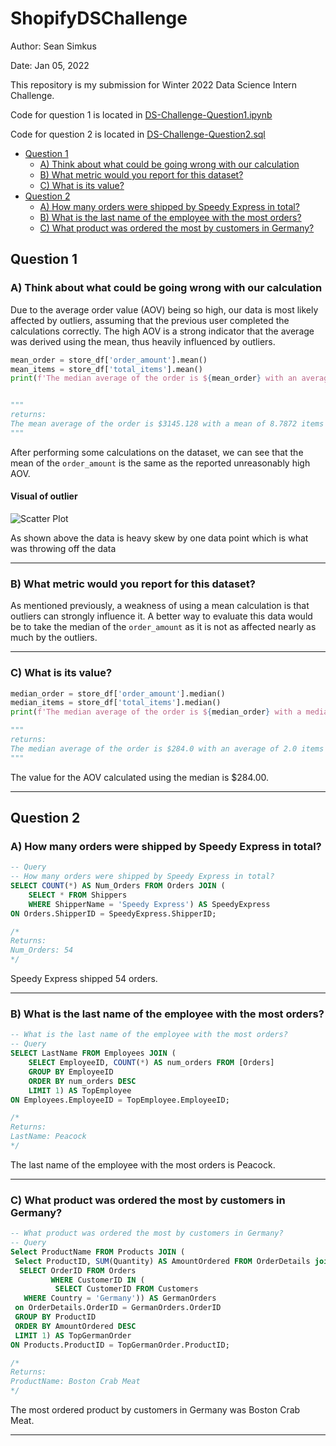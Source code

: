 
# ShopifyDSChallenge

Author: Sean Simkus

Date: Jan 05, 2022

This repository is my submission for Winter 2022 Data Science Intern Challenge.

Code for question 1 is located in [DS-Challenge-Question1.ipynb](https://github.com/seansimkus/Shopify-Challange/blob/main/DS-Challenge-Question1.ipynb)

Code for question 2 is located in [DS-Challenge-Question2.sql](https://github.com/seansimkus/Shopify-Challange/blob/main/DS-Challenge-Question2.sql)

- [Question 1](#question-1)
  - [A) Think about what could be going wrong with our calculation](#a-think-about-what-could-be-going-wrong-with-our-calculation)
  - [B) What metric would you report for this dataset?](#b-what-metric-would-you-report-for-this-dataset)
  - [C) What is its value?](#c-what-is-its-value)
- [Question 2](#question-2)
  - [A) How many orders were shipped by Speedy Express in total?](#a-how-many-orders-were-shipped-by-speedy-express-in-total)
  - [B) What is the last name of the employee with the most orders?](#b-what-is-the-last-name-of-the-employee-with-the-most-orders)
  - [C) What product was ordered the most by customers in Germany?](#c-what-product-was-ordered-the-most-by-customers-in-germany)

## Question 1

### A) Think about what could be going wrong with our calculation

Due to the average order value (AOV) being so high, our data is most likely affected by outliers, assuming that the previous user completed the calculations correctly. The high AOV is a strong indicator that the average was derived using the mean, thus heavily influenced by outliers.

```python
mean_order = store_df['order_amount'].mean()
mean_items = store_df['total_items'].mean()
print(f'The median average of the order is ${mean_order} with an average of {mean_items} items sold')


""" 
returns:
The mean average of the order is $3145.128 with a mean of 8.7872 items sold
"""

```

  After performing some calculations on the dataset, we can see that the mean of the `order_amount` is the same as the reported unreasonably high AOV.

#### Visual of outlier

  ![Scatter Plot](https://github.com/seansimkus/Shopify-Challenge/blob/main/scatterplot.jpeg "Scatter Plot")

  As shown above the data is heavy skew by one data point which is what was throwing off the data

---

### B) What metric would you report for this dataset?

  As mentioned previously, a weakness of using a mean calculation is that outliers can strongly influence it. A better way to evaluate this data would be to take the median of the `order_amount` as it is not as affected nearly as much by the outliers.



---

### C) What is its value?

```python
median_order = store_df['order_amount'].median()
median_items = store_df['total_items'].median()
print(f'The median average of the order is ${median_order} with a median of {median_items} items sold')

"""
returns:
The median average of the order is $284.0 with an average of 2.0 items sold
"""
```

  The value for the AOV calculated using the median is $284.00.

---

## Question 2

### A) How many orders were shipped by Speedy Express in total?

```SQL
-- Query
-- How many orders were shipped by Speedy Express in total?
SELECT COUNT(*) AS Num_Orders FROM Orders JOIN (
    SELECT * FROM Shippers
    WHERE ShipperName = 'Speedy Express') AS SpeedyExpress
ON Orders.ShipperID = SpeedyExpress.ShipperID;

/*
Returns:
Num_Orders: 54
*/
```

Speedy Express shipped 54 orders.

---

### B) What is the last name of the employee with the most orders?

```SQL
-- What is the last name of the employee with the most orders?
-- Query
SELECT LastName FROM Employees JOIN (
    SELECT EmployeeID, COUNT(*) AS num_orders FROM [Orders]
    GROUP BY EmployeeID
    ORDER BY num_orders DESC
    LIMIT 1) AS TopEmployee
ON Employees.EmployeeID = TopEmployee.EmployeeID;

/*
Returns:
LastName: Peacock
*/
```

The last name of the employee with the most orders is Peacock.

---

### C) What product was ordered the most by customers in Germany?

```SQL
-- What product was ordered the most by customers in Germany?
-- Query
Select ProductName FROM Products JOIN (
 Select ProductID, SUM(Quantity) AS AmountOrdered FROM OrderDetails join (
  SELECT OrderID FROM Orders 
         WHERE CustomerID IN (
          SELECT CustomerID FROM Customers
   WHERE Country = 'Germany')) AS GermanOrders
 on OrderDetails.OrderID = GermanOrders.OrderID
 GROUP BY ProductID
 ORDER BY AmountOrdered DESC
 LIMIT 1) AS TopGermanOrder
ON Products.ProductID = TopGermanOrder.ProductID;

/*
Returns:
ProductName: Boston Crab Meat
*/
```

The most ordered product by customers in Germany was Boston Crab Meat.

---
